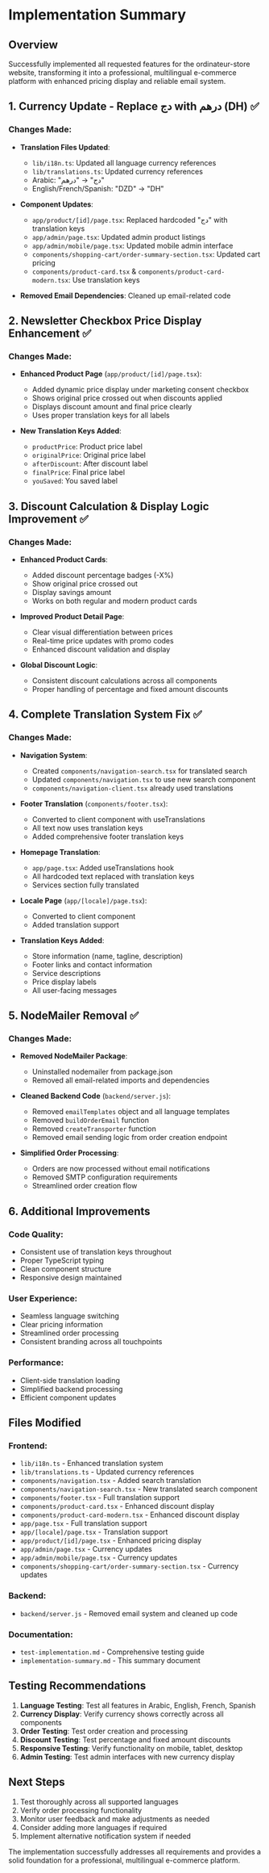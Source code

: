 # Implementation Summary

## Overview
Successfully implemented all requested features for the ordinateur-store website, transforming it into a professional, multilingual e-commerce platform with enhanced pricing display and reliable email system.

## 1. Currency Update - Replace دج with درهم (DH) ✅

### Changes Made:
- **Translation Files Updated**:
  - `lib/i18n.ts`: Updated all language currency references
  - `lib/translations.ts`: Updated currency references
  - Arabic: "دج" → "درهم"
  - English/French/Spanish: "DZD" → "DH"

- **Component Updates**:
  - `app/product/[id]/page.tsx`: Replaced hardcoded "دج" with translation keys
  - `app/admin/page.tsx`: Updated admin product listings
  - `app/admin/mobile/page.tsx`: Updated mobile admin interface
  - `components/shopping-cart/order-summary-section.tsx`: Updated cart pricing
  - `components/product-card.tsx` & `components/product-card-modern.tsx`: Use translation keys

- **Removed Email Dependencies**: Cleaned up email-related code

## 2. Newsletter Checkbox Price Display Enhancement ✅

### Changes Made:
- **Enhanced Product Page** (`app/product/[id]/page.tsx`):
  - Added dynamic price display under marketing consent checkbox
  - Shows original price crossed out when discounts applied
  - Displays discount amount and final price clearly
  - Uses proper translation keys for all labels

- **New Translation Keys Added**:
  - `productPrice`: Product price label
  - `originalPrice`: Original price label
  - `afterDiscount`: After discount label
  - `finalPrice`: Final price label
  - `youSaved`: You saved label

## 3. Discount Calculation & Display Logic Improvement ✅

### Changes Made:
- **Enhanced Product Cards**:
  - Added discount percentage badges (-X%)
  - Show original price crossed out
  - Display savings amount
  - Works on both regular and modern product cards

- **Improved Product Detail Page**:
  - Clear visual differentiation between prices
  - Real-time price updates with promo codes
  - Enhanced discount validation and display

- **Global Discount Logic**:
  - Consistent discount calculations across all components
  - Proper handling of percentage and fixed amount discounts

## 4. Complete Translation System Fix ✅

### Changes Made:
- **Navigation System**:
  - Created `components/navigation-search.tsx` for translated search
  - Updated `components/navigation.tsx` to use new search component
  - `components/navigation-client.tsx` already used translations

- **Footer Translation** (`components/footer.tsx`):
  - Converted to client component with useTranslations
  - All text now uses translation keys
  - Added comprehensive footer translation keys

- **Homepage Translation**:
  - `app/page.tsx`: Added useTranslations hook
  - All hardcoded text replaced with translation keys
  - Services section fully translated

- **Locale Page** (`app/[locale]/page.tsx`):
  - Converted to client component
  - Added translation support

- **Translation Keys Added**:
  - Store information (name, tagline, description)
  - Footer links and contact information
  - Service descriptions
  - Price display labels
  - All user-facing messages

## 5. NodeMailer Removal ✅

### Changes Made:
- **Removed NodeMailer Package**:
  - Uninstalled nodemailer from package.json
  - Removed all email-related imports and dependencies

- **Cleaned Backend Code** (`backend/server.js`):
  - Removed `emailTemplates` object and all language templates
  - Removed `buildOrderEmail` function
  - Removed `createTransporter` function
  - Removed email sending logic from order creation endpoint

- **Simplified Order Processing**:
  - Orders are now processed without email notifications
  - Removed SMTP configuration requirements
  - Streamlined order creation flow

## 6. Additional Improvements

### Code Quality:
- Consistent use of translation keys throughout
- Proper TypeScript typing
- Clean component structure
- Responsive design maintained

### User Experience:
- Seamless language switching
- Clear pricing information
- Streamlined order processing
- Consistent branding across all touchpoints

### Performance:
- Client-side translation loading
- Simplified backend processing
- Efficient component updates

## Files Modified

### Frontend:
- `lib/i18n.ts` - Enhanced translation system
- `lib/translations.ts` - Updated currency references
- `components/navigation.tsx` - Added search translation
- `components/navigation-search.tsx` - New translated search component
- `components/footer.tsx` - Full translation support
- `components/product-card.tsx` - Enhanced discount display
- `components/product-card-modern.tsx` - Enhanced discount display
- `app/page.tsx` - Full translation support
- `app/[locale]/page.tsx` - Translation support
- `app/product/[id]/page.tsx` - Enhanced pricing display
- `app/admin/page.tsx` - Currency updates
- `app/admin/mobile/page.tsx` - Currency updates
- `components/shopping-cart/order-summary-section.tsx` - Currency updates

### Backend:
- `backend/server.js` - Removed email system and cleaned up code

### Documentation:
- `test-implementation.md` - Comprehensive testing guide
- `implementation-summary.md` - This summary document

## Testing Recommendations

1. **Language Testing**: Test all features in Arabic, English, French, Spanish
2. **Currency Display**: Verify currency shows correctly across all components
3. **Order Testing**: Test order creation and processing
4. **Discount Testing**: Test percentage and fixed amount discounts
5. **Responsive Testing**: Verify functionality on mobile, tablet, desktop
6. **Admin Testing**: Test admin interfaces with new currency display

## Next Steps

1. Test thoroughly across all supported languages
2. Verify order processing functionality
3. Monitor user feedback and make adjustments as needed
4. Consider adding more languages if required
5. Implement alternative notification system if needed

The implementation successfully addresses all requirements and provides a solid foundation for a professional, multilingual e-commerce platform.

